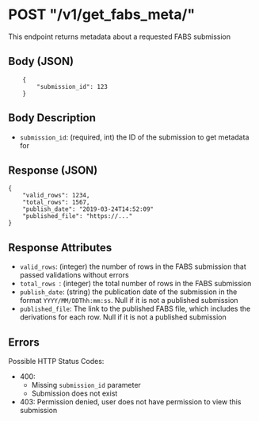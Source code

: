 # POST "/v1/get\_fabs\_meta/"
This endpoint returns metadata about a requested FABS submission
    
## Body (JSON)
```
    {
        "submission_id": 123
    }
```
    
## Body Description
- `submission_id`: (required, int) the ID of the submission to get metadata for
    
## Response (JSON)
```
{
    "valid_rows": 1234,
    "total_rows": 1567,
    "publish_date": "2019-03-24T14:52:09"
    "published_file": "https://..."
}
```
    
## Response Attributes
- `valid_rows`: (integer) the number of rows in the FABS submission that passed validations without errors
- `total_rows `: (integer) the total number of rows in the FABS submission
- `publish_date`: (string) the publication date of the submission in the format `YYYY/MM/DDThh:mm:ss`. Null if it is not a published submission
- `published_file`: The link to the published FABS file, which includes the derivations for each row. Null if it is not a published submission
    
## Errors
Possible HTTP Status Codes:
    
- 400:
    - Missing `submission_id` parameter
    - Submission does not exist
- 403: Permission denied, user does not have permission to view this submission